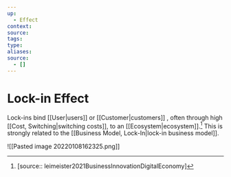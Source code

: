 ```yaml
---
up:
  - Effect
context:
source:
tags: 
type:
aliases:
source:
  - []
---
```


# Lock-in Effect

Lock-ins bind [[User|users]] or [[Customer|customers]] , often through high [[Cost, Switching|switching costs]], to an [[Ecosystem|ecosystem]].[^1] This is strongly related to the [[Business Model, Lock-In|lock-in business model]].  

![[Pasted image 20220108162325.png]]

[^1]: [source:: leimeister2021BusinessInnovationDigitalEconomy]
